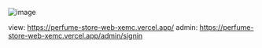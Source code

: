 ![image](https://github.com/user-attachments/assets/a6fc8a3f-a5d5-4a1a-810b-f8b96048293e)

view: https://perfume-store-web-xemc.vercel.app/
admin: https://perfume-store-web-xemc.vercel.app/admin/signin


